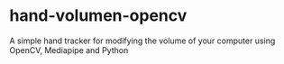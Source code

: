 # hand-volumen-opencv
A simple hand tracker for modifying the volume of your computer using OpenCV, Mediapipe and Python
